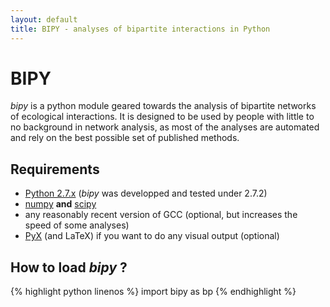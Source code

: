```yaml
---
layout: default
title: BIPY - analyses of bipartite interactions in Python
---
```


<title>{{ page.title}}</title>

# BIPY

*bipy* is a python module geared towards the analysis of bipartite networks of ecological interactions. It is designed to be used by people with little to no background in network analysis, as most of the analyses are automated and rely on the best possible set of published methods.

## Requirements

* [Python 2.7.x](http://www.python.org/getit/releases/2.7/) (*bipy* was developped and tested under 2.7.2)
* [numpy](http://numpy.scipy.org/) **and** [scipy](http://www.scipy.org/)
* any reasonably recent version of GCC (optional, but increases the speed of some analyses)
* [PyX](http://pyx.sourceforge.net/) (and LaTeX) if you want to do any visual output (optional)

## How to load *bipy* ?

{% highlight python linenos %}
import bipy as bp
{% endhighlight %}